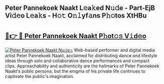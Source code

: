 ## Peter Pannekoek Naakt L𝚎a𝚔ed N𝚞𝚍e - Part-EjB Vi𝚍𝚎o L𝚎a𝚔s - H𝚘𝚝 O𝚗𝚕yf𝚊ns P𝚑𝚘tos XtHBu

# <h2><a href="http://kf54uy4.oniu.top/?m=Peter+Pannekoek+Naakt">🔗👉 🔴 Peter Pannekoek Naakt P𝚑ot𝚘𝚜 V𝚒d𝚎o</a></h2>

[![Peter Pannekoek Naakt Nu𝚍e𝚜](https://i.imgur.com/0qMVB7G.gif)](http://kf54uy4.oniu.top/?m=Peter+Pannekoek+Naakt)
Web-based performer and digital media artist Peter Pannekoek Naakt, acclaimed for distributing dance and lifestyle ideas through solo and collaborative dance performances and compact clips. Approachability and authenticity are the hallmarks of Peter Pannekoek Naakt's public persona, but the enigma of his private life continues to captivate the public's imagination.  
